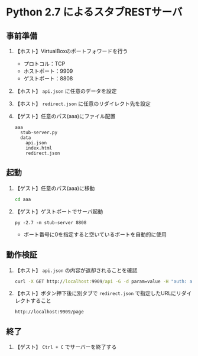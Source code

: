 # Python 2.7 によるスタブRESTサーバ
## 事前準備
1. 【ホスト】VirtualBoxのポートフォワードを行う
    - プロトコル：TCP
    - ホストポート：9909
    - ゲストポート：8808

1. 【ホスト】 `api.json` に任意のデータを設定

1. 【ホスト】 `redirect.json` に任意のリダイレクト先を設定

1. 【ゲスト】任意のパス(aaa)にファイル配置
    ```
    aaa
      stub-server.py
      data
        api.json
        index.html
        redirect.json
    ```

## 起動
1. 【ゲスト】任意のパス(aaa)に移動
    ``` cmd
    cd aaa
    ```

1. 【ゲスト】ゲストポートでサーバ起動
    ```
    py -2.7 -m stub-server 8808
    ```
    - ポート番号に0を指定すると空いているポートを自動的に使用

## 動作検証
1. 【ホスト】 `api.json` の内容が返却されることを確認
    ``` cmd
    curl -X GET http://localhost:9909/api -G -d param=value -H "auth: abc"
    ```

1. 【ホスト】ボタン押下後に別タブで `redirect.json` で指定したURLにリダイレクトすること
    ```
    http://localhost:9909/page
    ```

## 終了
1. 【ゲスト】 `Ctrl + C` でサーバーを終了する
